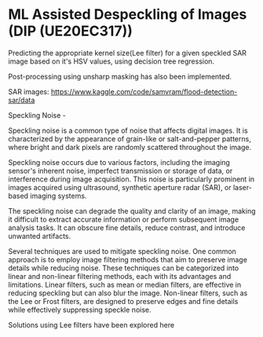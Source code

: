# ML Assisted Despeckling of Images (DIP (UE20EC317))
Predicting the appropriate kernel size(Lee filter) for a given speckled SAR image based on it's HSV values, using decision tree regression.

Post-processing using unsharp masking has also been implemented. 

SAR images: https://www.kaggle.com/code/samvram/flood-detection-sar/data

Speckling Noise - 

Speckling noise is a common type of noise that affects digital images. It is characterized by the appearance of grain-like or salt-and-pepper patterns, where bright and dark pixels are randomly scattered throughout the image.

Speckling noise occurs due to various factors, including the imaging sensor's inherent noise, imperfect transmission or storage of data, or interference during image acquisition. This noise is particularly prominent in images acquired using ultrasound, synthetic aperture radar (SAR), or laser-based imaging systems.

The speckling noise can degrade the quality and clarity of an image, making it difficult to extract accurate information or perform subsequent image analysis tasks. It can obscure fine details, reduce contrast, and introduce unwanted artifacts.

Several techniques are used to mitigate speckling noise. One common approach is to employ image filtering methods that aim to preserve image details while reducing noise. These techniques can be categorized into linear and non-linear filtering methods, each with its advantages and limitations. Linear filters, such as mean or median filters, are effective in reducing speckling but can also blur the image. Non-linear filters, such as the Lee or Frost filters, are designed to preserve edges and fine details while effectively suppressing speckle noise.

Solutions using Lee filters have been explored here
